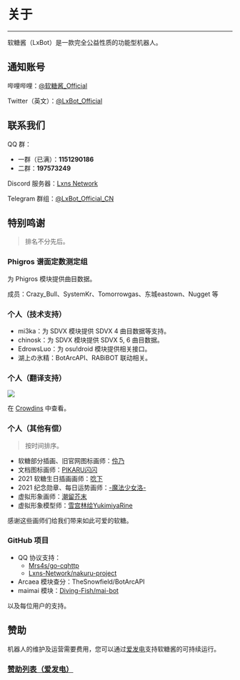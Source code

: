 # 关于

---

软糖酱（LxBot）是一款完全公益性质的功能型机器人。

## 通知账号
哔哩哔哩：[@软糖酱_Official](https://space.bilibili.com/1432317833/dynamic)

Twitter（英文）：[@LxBot_Official](https://twitter.com/LxBot_Official)

## 联系我们
QQ 群：
- 一群（已满）：**1151290186**
- 二群：**197573249**

Discord 服务器：[Lxns Network](https://discord.gg/YVXA6jpJkF)

Telegram 群组：[@LxBot_Official_CN](https://t.me/LxBot_Official_CN)

## 特别鸣谢
> 排名不分先后。

### Phigros 谱面定数测定组
为 Phigros 模块提供曲目数据。

成员：Crazy_Bull、SystemKr、Tomorrowgas、东城eastown、Nugget 等

### 个人（技术支持）
- mi3ka：为 SDVX 模块提供 SDVX 4 曲目数据等支持。
- chinosk：为 SDVX 模块提供 SDVX 5, 6 曲目数据。
- EdrowsLuo：为 osu!droid 模块提供相关接口。
- 湖上の氷精：BotArcAPI、RABiBOT 联动相关。

### 个人（翻译支持）
<a title="Crowdin" target="_blank" href="https://crowdin.com/project/lxbot"><img src="https://badges.crowdin.net/lxbot/localized.svg"></a>

在 [Crowdins](https://crowdin.com/project/lxbot/members) 中查看。

### 个人（其他有偿）
> 按时间排序。
- 软糖部分插画、旧官网图标画师：[伶乃](https://space.bilibili.com/48046173/)
- 文档图标画师：[PIKARU闪闪](https://bcy.net/u/104986737835)
- 2021 软糖生日插画画师：[唸下](https://mihuashi.com/users/%E5%94%B8%E4%B8%8B)
- 2021 纪念勋章、每日运势画师：[-魔法少女洛-](https://space.bilibili.com/574477/)
- 虚拟形象画师：[潮留芥末](https://space.bilibili.com/34785075/)
- 虚拟形象模型师：[雪宫林绘YukimiyaRine](https://space.bilibili.com/1554883/)

感谢这些画师们给我们带来如此可爱的软糖。

### GitHub 项目
- QQ 协议支持：
  - [Mrs4s/go-cqhttp](https://github.com/Mrs4s/go-cqhttp)
  - [Lxns-Network/nakuru-project](https://github.com/Lxns-Network/nakuru-project)
- Arcaea 模块查分：TheSnowfield/BotArcAPI
- maimai 模块：[Diving-Fish/mai-bot](https://github.com/Diving-Fish/mai-bot)

以及每位用户的支持。

## 赞助
机器人的维护及运营需要费用，您可以通过[爱发电](https://afdian.net/@lxnssama)支持软糖酱的可持续运行。

### [赞助列表（爱发电）](https://bot.lxns.org/sponsor/)